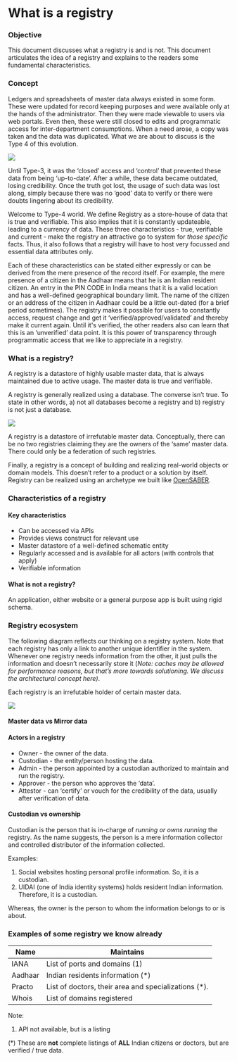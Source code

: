 # What is a registry

### Objective <a href="#m47rqi3ejc9l" id="m47rqi3ejc9l"></a>

This document discusses what a registry is and is not. This document articulates the idea of a registry and explains to the readers some fundamental characteristics.

### Concept <a href="#id-2uu7qindfhos" id="id-2uu7qindfhos"></a>

Ledgers and spreadsheets of master data always existed in some form. These were updated for record keeping purposes and were available only at the hands of the administrator. Then they were made viewable to users via web portals. Even then, these were still closed to edits and programmatic access for inter-department consumptions. When a need arose, a copy was taken and the data was duplicated. What we are about to discuss is the Type 4 of this evolution.

![](<../../.gitbook/assets/0 (1) (1).png>)

Until Type-3, it was the ‘closed’ access and ‘control’ that prevented these data from being ‘up-to-date’. After a while, these data became outdated, losing credibility. Once the truth got lost, the usage of such data was lost along, simply because there was no ‘good’ data to verify or there were doubts lingering about its credibility.

Welcome to Type-4 world. We define Registry as a store-house of data that is true and verifiable. This also implies that it is constantly updateable, leading to a currency of data. These three characteristics - true, verifiable and current - make the registry an attractive go to system for _those specific_ facts. Thus, it also follows that a registry will have to host very focussed and essential data attributes only.

Each of these characteristics can be stated either expressly or can be derived from the mere presence of the record itself. For example, the mere presence of a citizen in the Aadhaar means that he is an Indian resident citizen. An entry in the PIN CODE in India means that it is a valid location and has a well-defined geographical boundary limit. The name of the citizen or an address of the citizen in Aadhaar could be a little out-dated (for a brief period sometimes). The registry makes it possible for users to constantly access, request change and get it ‘verified/approved/validated’ and thereby make it current again. Until it's verified, the other readers also can learn that this is an ‘unverified’ data point. It is this power of transparency through programmatic access that we like to appreciate in a registry.

### What is a registry? <a href="#ykjrjt2t4oo2" id="ykjrjt2t4oo2"></a>

A registry is a datastore of highly usable master data, that is always maintained due to active usage. The master data is true and verifiable.

A registry is generally realized using a database. The converse isn’t true. To state in other words, a) not all databases become a registry and b) registry is not just a database.

[![](<../../.gitbook/assets/1 (1).png>)](https://www.draw.io/?page-id=E1IasIYdq2JkT9DUw1qI\&scale=auto#G1v8cZNkKmXRfrN8yHOGKbYk2PB0UX862l)

A registry is a datastore of irrefutable master data. Conceptually, there can be no two registries claiming they are the owners of the ‘same’ master data. There could only be a federation of such registries.

Finally, a registry is a concept of building and realizing real-world objects or domain models. This doesn’t refer to a product or a solution by itself. Registry can be realized using an archetype we built like [OpenSABER](https://github.com/project-sunbird/open-saber).

### Characteristics of a registry <a href="#vutufk3z1gr6" id="vutufk3z1gr6"></a>

#### Key characteristics <a href="#os02icrno342" id="os02icrno342"></a>

* Can be accessed via APIs
* Provides views construct for relevant use
* Master datastore of a well-defined schematic entity
* Regularly accessed and is available for all actors (with controls that apply)
* Verifiable information

#### What is not a registry? <a href="#whfji5z2qbvj" id="whfji5z2qbvj"></a>

An application, either website or a general purpose app is built using rigid schema.

### Registry ecosystem <a href="#p8kzmi781qyz" id="p8kzmi781qyz"></a>

The following diagram reflects our thinking on a registry system. Note that each registry has only a link to another unique identifier in the system. Whenever one registry needs information from the other, it just pulls the information and doesn’t necessarily store it (_Note: caches may be allowed for performance reasons, but that’s more towards solutioning. We discuss the architectural concept here)_.

Each registry is an irrefutable holder of certain master data.

![](../../.gitbook/assets/2.jpeg)

#### Master data vs Mirror data <a href="#rxyqwly2q1jb" id="rxyqwly2q1jb"></a>

#### Actors in a registry <a href="#id-4dngix57b44i" id="id-4dngix57b44i"></a>

* Owner - the owner of the data.
* Custodian - the entity/person hosting the data.
* Admin - the person appointed by a custodian authorized to maintain and run the registry.
* Approver - the person who approves the ‘data’.
* Attestor - can ‘certify’ or vouch for the credibility of the data, usually after verification of data.

#### Custodian vs ownership <a href="#m6cratg2dsfy" id="m6cratg2dsfy"></a>

Custodian is the person that is in-charge of _running or owns running_ the registry. As the name suggests, the person is a mere information collector and controlled distributor of the information collected.

Examples:

1. Social websites hosting personal profile information. So, it is a custodian.
2. UIDAI (one of India identity systems) holds resident Indian information. Therefore, it is a custodian.

Whereas, the owner is the person to whom the information belongs to or is about.

### Examples of some registry we know already <a href="#id-9tzfugc3u0hj" id="id-9tzfugc3u0hj"></a>

| **Name** | **Maintains**                                         |
| -------- | ----------------------------------------------------- |
| IANA     | List of ports and domains (1)                         |
| Aadhaar  | Indian residents information (\*)                     |
| Practo   | List of doctors, their area and specializations (\*). |
| Whois    | List of domains registered                            |

Note:

1. API not available, but is a listing

(\*) These are **not** complete listings of **ALL** Indian citizens or doctors, but are verified / true data.
